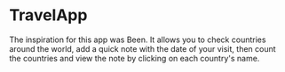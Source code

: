 # TravelApp
The inspiration for this app was Been. It allows you to check countries around the world, add a quick note with the date of your visit, then count the countries and view the note by clicking on each country's name.
